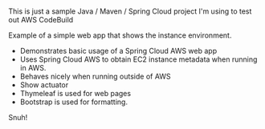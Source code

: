 # 
This is just a sample Java / Maven / Spring Cloud project I'm using to test out AWS CodeBuild           
    
Example of a simple web app that shows the instance environment.     
- Demonstrates basic usage of a Spring Cloud AWS web app     
- Uses Spring Cloud AWS to obtain EC2 instance metadata when running in AWS.         
- Behaves nicely when running outside of AWS     
- Show actuator     
- Thymeleaf is used for web pages      
- Bootstrap is used for formatting.    
   
Snuh! 
       
 

